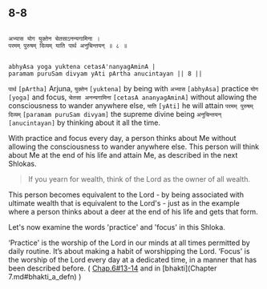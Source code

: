 ## 8-8


```shloka-sa

अभ्यास योग युक्तेन चेतसाऽनन्यगामिना ।
परमम् पुरुषम् दिव्यम् याति पार्थ अनुचिन्तयन् ॥ ८ ॥

```
```shloka-sa-hk

abhyAsa yoga yuktena cetasA'nanyagAminA |
paramam puruSam divyam yAti pArtha anucintayan || 8 ||

```
`पार्थ` `[pArtha]` Arjuna, `युक्तेन` `[yuktena]` by being with `अभ्यास` `[abhyAsa]` practice `योग` `[yoga]` and focus, `चेतसा अनन्यगामिना` `[cetasA ananyagAminA]` without allowing the consciousness to wander anywhere else, `याति` `[yAti]` he will attain `परमम् पुरुषम् दिव्यम्` `[paramam puruSam divyam]` the supreme divine being `अनुचिन्तयन्` `[anucintayan]` by thinking about it all the time.

With practice and focus every day, a person thinks about Me without allowing the consciousness to wander anywhere else. This person will think about Me at the end of his life and attain Me, as described in the next Shlokas. 



<a name='applnote_137'></a>
> If you yearn for wealth, think of the Lord as the owner of all wealth.



This person becomes equivalent to the Lord - by being associated with ultimate wealth that is equivalent to the Lord's - just as in the example where a person thinks about a deer at the end of his life and gets that form.

Let's now examine the words 'practice' and 'focus' in this Shloka. 

‘Practice' is the worship of the Lord in our minds at all times permitted by daily routine. It’s about making a habit of worshipping the Lord. ‘Focus' is the worship of the Lord every day at a dedicated time, in a manner that has been described before. (
[Chap.6#13-14](_13-14)
 and in 
[bhakti](Chapter 7.md#bhakti_a_defn)
)


